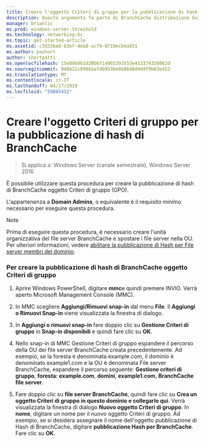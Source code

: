 ```yaml
---
title: Creare l'oggetto Criteri di gruppo per la pubblicazione di hash di BranchCache
description: Questo argomento fa parte di BranchCache distribuzione Guide per Windows Server 2016, che illustra come distribuire BranchCache in modalità cache distribuita e ospitato per ottimizzare l'utilizzo della larghezza di banda WAN nelle succursali
manager: brianlic
ms.prod: windows-server-threshold
ms.technology: networking-bc
ms.topic: get-started-article
ms.assetid: c3d33bed-83ef-4eb8-acf9-0719ecb4a931
ms.author: pashort
author: shortpatti
ms.openlocfilehash: 15e89b961d20b6f14065392553e413374358062d
ms.sourcegitcommit: 0d0b32c8986ba7db9536e0b8648d4ddf9b03e452
ms.translationtype: MT
ms.contentlocale: it-IT
ms.lasthandoff: 04/17/2019
ms.locfileid: "59865432"
---
```

# <a name="create-the-branchcache-hash-publication-group-policy-object"></a>Creare l'oggetto Criteri di gruppo per la pubblicazione di hash di BranchCache

>Si applica a: Windows Server (canale semestrale), Windows Server 2016

È possibile utilizzare questa procedura per creare la pubblicazione di hash di BranchCache oggetto Criteri di gruppo (GPO).  
  
L'appartenenza a **Domain Admins**, o equivalente è il requisito minimo necessario per eseguire questa procedura.  
  
> [!NOTE]  
> Prima di eseguire questa procedura, è necessario creare l'unità organizzativa dei file server BranchCache e spostare i file server nella OU. Per ulteriori informazioni, vedere [abilitare la pubblicazione di Hash per File server membri del dominio](../../branchcache/deploy/Enable-Hash-Publication-for-Domain-Member-File-Servers.md).  
  
### <a name="to-create-the-branchcache-hash-publication-group-policy-object"></a>Per creare la pubblicazione di hash di BranchCache oggetto Criteri di gruppo  
  
1.  Aprire Windows PowerShell, digitare **mmc**e quindi premere INVIO. Verrà aperto Microsoft Management Console (MMC).  
  
2.  In MMC scegliere **Aggiungi/Rimuovi snap-in** dal menu **File**. Il **Aggiungi o Rimuovi Snap-in** viene visualizzata la finestra di dialogo.  
  
3.  In **Aggiungi o rimuovi snap-in** fare doppio clic su **Gestione Criteri di gruppo** in **Snap-in disponibili** e quindi fare clic su **OK**.  
  
4.  Nello snap-in di MMC Gestione Criteri di gruppo espandere il percorso della OU dei file server BranchCache creata precedentemente. Ad esempio, se la foresta è denominata example.com, il dominio è denominato example1.com e la OU è denominata File server BranchCache, espandere il percorso seguente: **Gestione criteri di gruppo**, **foresta: example.com**, **domini**, **example1.com**, **BranchCache file server**.  
  
5.  Fare doppio clic su **file server BranchCache**, quindi fare clic su **Crea un oggetto Criteri di gruppo in questo dominio e collegarlo qui**. Verrà visualizzata la finestra di dialogo **Nuovo oggetto Criteri di gruppo**. In **nome**, digitare un nome per il nuovo oggetto Criteri di gruppo. Ad esempio, se si desidera assegnare il nome dell'oggetto pubblicazione di Hash di BranchCache, digitare **pubblicazione Hash per BranchCache**. Fare clic su **OK**.  
  


